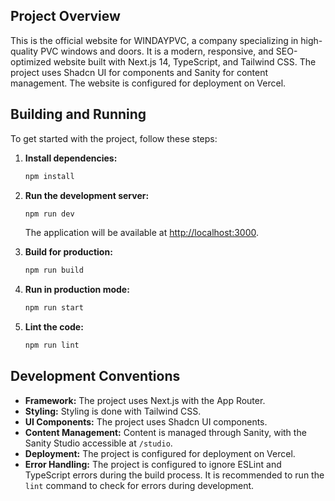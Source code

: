 ## Project Overview

This is the official website for WINDAYPVC, a company specializing in high-quality PVC windows and doors. It is a modern, responsive, and SEO-optimized website built with Next.js 14, TypeScript, and Tailwind CSS. The project uses Shadcn UI for components and Sanity for content management. The website is configured for deployment on Vercel.

## Building and Running

To get started with the project, follow these steps:

1.  **Install dependencies:**
    ```bash
    npm install
    ```

2.  **Run the development server:**
    ```bash
    npm run dev
    ```
    The application will be available at [http://localhost:3000](http://localhost:3000).

3.  **Build for production:**
    ```bash
    npm run build
    ```

4.  **Run in production mode:**
    ```bash
    npm run start
    ```

5.  **Lint the code:**
    ```bash
    npm run lint
    ```

## Development Conventions

*   **Framework:** The project uses Next.js with the App Router.
*   **Styling:** Styling is done with Tailwind CSS.
*   **UI Components:** The project uses Shadcn UI components.
*   **Content Management:** Content is managed through Sanity, with the Sanity Studio accessible at `/studio`.
*   **Deployment:** The project is configured for deployment on Vercel.
*   **Error Handling:** The project is configured to ignore ESLint and TypeScript errors during the build process. It is recommended to run the `lint` command to check for errors during development.
